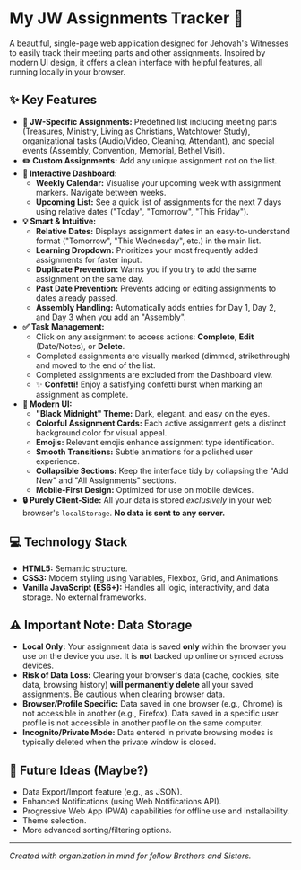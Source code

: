 # My JW Assignments Tracker 📅


A beautiful, single-page web application designed for Jehovah's Witnesses to easily track their meeting parts and other assignments. Inspired by modern UI design, it offers a clean interface with helpful features, all running locally in your browser.

## ✨ Key Features

*   **📜 JW-Specific Assignments:** Predefined list including meeting parts (Treasures, Ministry, Living as Christians, Watchtower Study), organizational tasks (Audio/Video, Cleaning, Attendant), and special events (Assembly, Convention, Memorial, Bethel Visit).
*   **✏️ Custom Assignments:** Add any unique assignment not on the list.
*   **📅 Interactive Dashboard:**
    *   **Weekly Calendar:** Visualise your upcoming week with assignment markers. Navigate between weeks.
    *   **Upcoming List:** See a quick list of assignments for the next 7 days using relative dates ("Today", "Tomorrow", "This Friday").
*   **💡 Smart & Intuitive:**
    *   **Relative Dates:** Displays assignment dates in an easy-to-understand format ("Tomorrow", "This Wednesday", etc.) in the main list.
    *   **Learning Dropdown:** Prioritizes your most frequently added assignments for faster input.
    *   **Duplicate Prevention:** Warns you if you try to add the same assignment on the same day.
    *   **Past Date Prevention:** Prevents adding or editing assignments to dates already passed.
    *   **Assembly Handling:** Automatically adds entries for Day 1, Day 2, and Day 3 when you add an "Assembly".
*   **✅ Task Management:**
    *   Click on any assignment to access actions: **Complete**, **Edit** (Date/Notes), or **Delete**.
    *   Completed assignments are visually marked (dimmed, strikethrough) and moved to the end of the list.
    *   Completed assignments are excluded from the Dashboard view.
    *   ✨ **Confetti!** Enjoy a satisfying confetti burst when marking an assignment as complete.
*   **🎨 Modern UI:**
    *   **"Black Midnight" Theme:** Dark, elegant, and easy on the eyes.
    *   **Colorful Assignment Cards:** Each active assignment gets a distinct background color for visual appeal.
    *   **Emojis:** Relevant emojis enhance assignment type identification.
    *   **Smooth Transitions:** Subtle animations for a polished user experience.
    *   **Collapsible Sections:** Keep the interface tidy by collapsing the "Add New" and "All Assignments" sections.
    *   **Mobile-First Design:** Optimized for use on mobile devices.
*   **🔒 Purely Client-Side:** All your data is stored *exclusively* in your web browser's `localStorage`. **No data is sent to any server.**

## 💻 Technology Stack

*   **HTML5:** Semantic structure.
*   **CSS3:** Modern styling using Variables, Flexbox, Grid, and Animations.
*   **Vanilla JavaScript (ES6+):** Handles all logic, interactivity, and data storage. No external frameworks.


## ⚠️ Important Note: Data Storage

*   **Local Only:** Your assignment data is saved **only** within the browser you use on the device you use. It is **not** backed up online or synced across devices.
*   **Risk of Data Loss:** Clearing your browser's data (cache, cookies, site data, browsing history) **will permanently delete** all your saved assignments. Be cautious when clearing browser data.
*   **Browser/Profile Specific:** Data saved in one browser (e.g., Chrome) is not accessible in another (e.g., Firefox). Data saved in a specific user profile is not accessible in another profile on the same computer.
*   **Incognito/Private Mode:** Data entered in private browsing modes is typically deleted when the private window is closed.


## 🌱 Future Ideas (Maybe?)

*   Data Export/Import feature (e.g., as JSON).
*   Enhanced Notifications (using Web Notifications API).
*   Progressive Web App (PWA) capabilities for offline use and installability.
*   Theme selection.
*   More advanced sorting/filtering options.


---

*Created with organization in mind for fellow Brothers and Sisters.*

